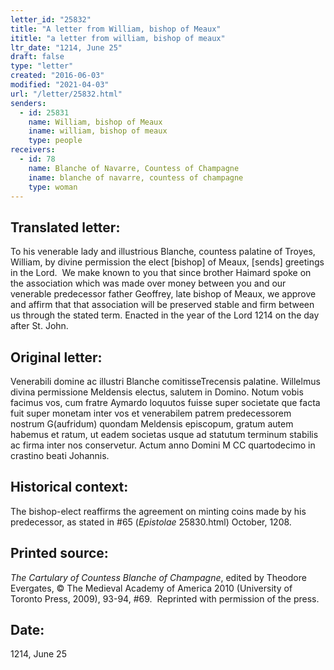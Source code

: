 ```yaml
---
letter_id: "25832"
title: "A letter from William, bishop of Meaux"
ititle: "a letter from william, bishop of meaux"
ltr_date: "1214, June 25"
draft: false
type: "letter"
created: "2016-06-03"
modified: "2021-04-03"
url: "/letter/25832.html"
senders:
  - id: 25831
    name: William, bishop of Meaux
    iname: william, bishop of meaux
    type: people
receivers:
  - id: 78
    name: Blanche of Navarre, Countess of Champagne
    iname: blanche of navarre, countess of champagne
    type: woman
---
```

<h2> Translated letter:</h2><p>To his venerable lady and illustrious Blanche, countess palatine of Troyes, William, by divine permission the elect [bishop] of Meaux, [sends] greetings in the Lord.&nbsp; We make known to you that since brother Haimard spoke on the association which was made over money between you and our venerable predecessor father Geoffrey, late bishop of Meaux, we approve and affirm that that association will be preserved stable and firm between us through the stated term. Enacted in the year of the Lord 1214 on the day after St. John.</p><h2 class="mt-4"> Original letter:</h2><p>Venerabili domine ac illustri Blanche comitisseTrecensis palatine. Willelmus divina permissione Meldensis electus, salutem in Domino. Notum vobis facimus vos, cum fratre Aymardo loquutos fuisse super societate que facta fuit super monetam inter vos et venerabilem patrem predecessorem nostrum G(aufridum) quondam Meldensis episcopum, gratum autem habemus et ratum, ut eadem societas usque ad statutum terminum stabilis ac firma inter nos conservetur. Actum anno Domini M CC quartodecimo in crastino beati Johannis.</p><h2 class="mt-4"> Historical context:</h2><p>The bishop-elect reaffirms the agreement on minting coins made by his predecessor, as stated in #65 (<em>Epistolae</em> 25830.html) October, 1208.</p><h2 class="mt-4"> Printed source:</h2><p><i>The Cartulary of Countess Blanche of Champagne</i>, edited by Theodore Evergates, © The Medieval Academy of America 2010 (University of Toronto Press, 2009), 93-94, #69.&nbsp; Reprinted with permission of the press.</p><h2 class="mt-4"> Date:</h2>1214, June 25